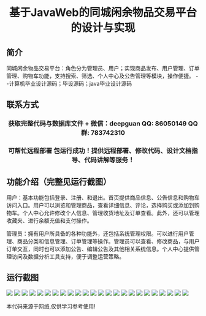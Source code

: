 <p><h1 align="center">基于JavaWeb的同城闲余物品交易平台的设计与实现</h1></p>

## 简介
同城闲余物品交易平台：角色分为管理员、用户；实现商品发布、用户管理、订单管理、购物车功能，支持搜索、筛选、个人中心及公告管理等模块，操作便捷。    --计算机毕业设计源码；毕设源码；java毕业设计源码


## 联系方式
<p><h3 align="center">获取完整代码与数据库文件 + 微信：deepguan QQ: 86050149 QQ群: 783742310</h3></p>
<p><h3 align="center">可帮忙远程部署 包运行成功！提供远程部署、修改代码、设计文档指导、代码讲解等服务！</h3></p>

## 功能介绍（完整见运行截图）
用户：基本功能包括登录、注册、和退出。首页提供商品信息、公告信息和购物车访问入口。用户可以浏览和管理商品，查看详细信息、评论，选择购买或添加到购物车。个人中心允许修改个人信息、管理收货地址及订单查看。此外，还可以管理收藏夹、进行余额充值和支付操作。

管理员：拥有用户所具备的各种功能外，还包括系统管理权限。可以进行用户管理、商品分类和信息管理、订单管理等操作。管理员可以查看、修改商品，与用户订单交互，同时也可以添加公告、编辑公告及其他相关系统信息。个人中心提供管理访问及数据分析工具支持，便于调整运营策略。


## 运行截图
![](img/001.jpg)
![](img/002.jpg)
![](img/003.jpg)
![](img/004.jpg)
![](img/005.jpg)
![](img/006.jpg)
![](img/007.jpg)
![](img/008.jpg)
![](img/009.jpg)
![](img/010.jpg)
![](img/011.jpg)
![](img/012.jpg)
![](img/013.jpg)
![](img/014.jpg)
![](img/015.jpg)
![](img/016.jpg)
![](img/017.jpg)
![](img/018.jpg)
![](img/019.jpg)
![](img/020.jpg)
![](img/021.jpg)
![](img/022.jpg)
![](img/023.jpg)
![](img/024.jpg)

<p>本代码来源于网络,仅供学习参考使用!</p>
